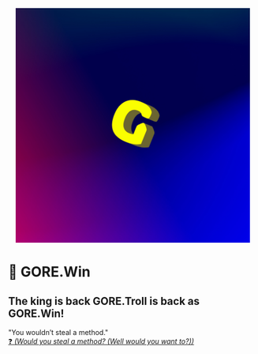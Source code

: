 <div align="center">
<img width="475" height="475" alt="GHBanner" src="https://github.com/GORE-MODS/Shit-forgit/blob/main/G.Troll.png" />
</div>

# 👑 GORE.Win
## The king is back GORE.Troll is back as GORE.Win!
"You wouldn’t steal a method."<br>
[❓ *(Would you steal a method? (Well would you want to?))*](https://www.youtube.com/watch?v=zMBqPdMzZ9E)
